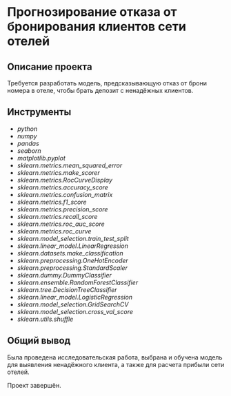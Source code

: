 # Прогнозирование отказа от бронирования клиентов сети отелей

## Описание проекта

Требуется разработать модель, предсказывающую отказ от брони номера в отеле, чтобы брать депозит с ненадёжных клиентов.

## Инструменты
- *python*
- *numpy*
- *pandas*
- *seaborn*
- *matplotlib.pyplot*
- *sklearn.metrics.mean_squared_error*
- *sklearn.metrics.make_scorer*
- *sklearn.metrics.RocCurveDisplay*
- *sklearn.metrics.accuracy_score*
- *sklearn.metrics.confusion_matrix*
- *sklearn.metrics.f1_score*
- *sklearn.metrics.precision_score*
- *sklearn.metrics.recall_score*
- *sklearn.metrics.roc_auc_score*
- *sklearn.metrics.roc_curve*
- *sklearn.model_selection.train_test_split*
- *sklearn.linear_model.LinearRegression*
- *sklearn.datasets.make_classification*
- *sklearn.preprocessing.OneHotEncoder*
- *sklearn.preprocessing.StandardScaler*
- *sklearn.dummy.DummyClassifier*
- *sklearn.ensemble.RandomForestClassifier*
- *sklearn.tree.DecisionTreeClassifier*
- *sklearn.linear_model.LogisticRegression*
- *sklearn.model_selection.GridSearchCV*
- *sklearn.model_selection.cross_val_score*
- *sklearn.utils.shuffle*

## Общий вывод

Была проведена исследовательская работа, выбрана и обучена модель для выявления ненадёжного клиента, а также для расчета прибыли сети отелей.

Проект завершён.
